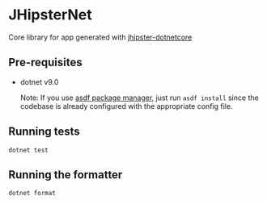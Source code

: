# JHipsterNet

Core library for app generated with [jhipster-dotnetcore](https://github.com/jhipster/jhipster-dotnetcore)

## Pre-requisites

* dotnet v9.0

    Note: If you use [asdf package manager](https://github.com/asdf-vm/asdf), just run `asdf install` since the codebase is already configured with the appropriate config file.

## Running tests

    dotnet test

## Running the formatter

    dotnet format
